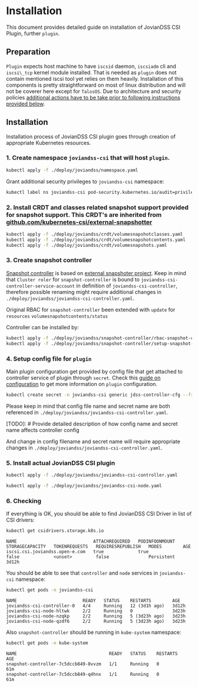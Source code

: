 # Installation

This document provides detailed guide on installation of JovianDSS CSI Plugin, further `plugin`.


## Preparation

`Plugin` expects host machine to have `iscsid` daemon, `iscsiadm` cli and `iscsi\_tcp` kernel module installed.
That is needed as `plugin` does not contain mentioned iscsi tool yet relies on them heavily.
Installation of this components is pretty straightforward on most of linux distribution and will not be coverer here except for `TalosOS`.
Due to architecture and security policies [additional actions have to be take prior to following instructions provided below](talos.md).


## Installation

Installation process of JovianDSS CSI plugin goes through creation of appropriate Kubernetes resources.


### 1. Create namespace `joviandss-csi` that will host `plugin`. 

```bash
kubectl apply -f ./deploy/joviandss/namespace.yaml
```

Grant additional security privileges to `joviandss-csi` namespace:

```bash
kubectl label ns joviandss-csi pod-security.kubernetes.io/audit=privileged pod-security.kubernetes.io/enforce=privileged pod-security.kubernetes.io/warn=privileged
```

### 2. Install CRDT and classes related snapshot support provided for snapshot support. This CRDT's are inherited from [github.com/kubernetes-csi/external-snapshotter](https://github.com/kubernetes-csi/external-snapshotter/tree/release-5.0/client/config/crd`)

```bash
kubectl apply -f ./deploy/joviandss/crdt/volumesnapshotclasses.yaml
kubectl apply -f ./deploy/joviandss/crdt/volumesnapshotcontents.yaml
kubectl apply -f ./deploy/joviandss/crdt/volumesnapshots.yaml
```

### 3. Create snapshot controller

[Snapshot controller](https://kubernetes-csi.github.io/docs/snapshot-controller.html) is based on [external snapshoter project](https://github.com/kubernetes-csi/external-snapshotter).
Keep in mind that `Cluster roler` for `snapshot-controller` is bound to `joviandss-csi-controller-service-account` in definition of `joviandss-csi-controller`,
therefore possible renaming might require additional changes in `./deploy/joviandss/joviandss-csi-controller.yaml`.

Original RBAC for `snapshot-controller` been extended with `update` for `resources` `volumesnapshotcontents/status`

Controller can be installed by:

```bash
kubectl apply -f ./deploy/joviandss/snapshot-controller/rbac-snapshot-controller.yaml
kubectl apply -f ./deploy/joviandss/snapshot-controller/setup-snapshot-controller.yaml
```

### 4. Setup config file for `plugin`

Main plugin configuration get provided by config file that get attached to controller service of plugin through `secret`.
Check this [guide on configuration](configuration.md) to get more information on `plugin` configuration.

```bash
kubectl create secret -n joviandss-csi generic jdss-controller-cfg --from-file ./deploy/cfg/cfg.yaml 
```

Please keep in mind that config file name and secret name are both referenced in `./deploy/joviandss/joviandss-csi-controller.yaml`.

[TODO]: # Provide detailed description of how config name and secret name affects controller config

And change in config filename and secret name will require appropriate changes in `./deploy/joviandss/joviandss-csi-controller.yaml`.

### 5. Install actual JovianDSS CSI plugin

``` bash
kubectl apply -f ./deploy/joviandss/joviandss-csi-controller.yaml

kubectl apply -f ./deploy/joviandss/joviandss-csi-node.yaml 
```

### 6. Checking

If everything is OK, you should be able to find JovianDSS CSI Driver in list of CSI drivers:

```bash
kubectl get csidrivers.storage.k8s.io
```
```
NAME                             ATTACHREQUIRED   PODINFOONMOUNT   STORAGECAPACITY   TOKENREQUESTS   REQUIRESREPUBLISH   MODES        AGE
iscsi.csi.joviandss.open-e.com   true             true             false             <unset>         false               Persistent   3d12h
``` 

You should be able to see that `controller` and `node` services in `joviandss-csi` namespace:

```bash
kubectl get pods -n joviandss-csi
```
```
NAME                         READY   STATUS    RESTARTS        AGE
joviandss-csi-controller-0   4/4     Running   12 (3d1h ago)   3d12h
joviandss-csi-node-hltwk     2/2     Running   0               3d23h
joviandss-csi-node-nzqkp     2/2     Running   5 (3d23h ago)   3d23h
joviandss-csi-node-qzdf6     2/2     Running   5 (3d23h ago)   3d23h
```

Also `snapshot-controller` should be running in `kube-system` namespace:
```bash
kubectl get pods -n kube-system
```
```
NAME                                   READY   STATUS    RESTARTS      AGE
snapshot-controller-7c5dccb849-8vvzm   1/1     Running   0             61m
snapshot-controller-7c5dccb849-q4hnx   1/1     Running   0             61m
```
